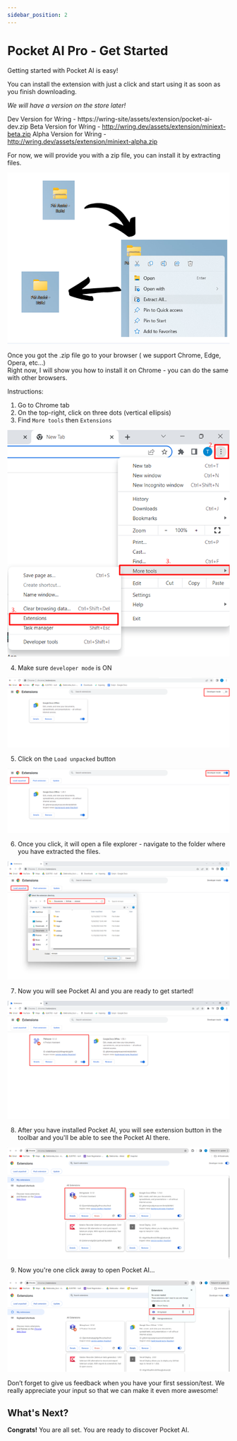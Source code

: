 ```yaml
---
sidebar_position: 2
---
```


# Pocket AI Pro - Get Started

Getting started with Pocket AI is easy!

You can install the extension with just a click and start using it as soon as you finish downloading.

*We will have a version on the store later!*

Dev Version for Wring - https://wring-site/assets/extension/pocket-ai-dev.zip
Beta Version for Wring - http://wring.dev/assets/extension/miniext-beta.zip
Alpha Version for Wring - http://wring.dev/assets/extension/miniext-alpha.zip


For now, we will provide you with a zip file, you can install it by extracting files.

![Miniext](/img/miniext.png)


Once you got the .zip file go to your browser ( we support Chrome, Edge, Opera, etc...)                                                     
Right now, I will show you how to install it on Chrome - you can do the same with other browsers.

Instructions: 

1. Go to Chrome tab
2. On the top-right, click on three dots (vertical ellipsis)
3. Find `More tools` then `Extensions`

![Miniext](/img/rec2.png)

4. Make sure `developer mode` is ON

![Miniext](/img/rec3.png)

5. Click on the `Load unpacked` button

![Miniext](/img/rec4.png)

6. Once you click, it will open a file explorer - navigate to the folder where you have extracted the files.

![Miniext](/img/pro.png)

7. Now you will see Pocket AI and you are ready to get started!

![Miniext](/img/miniext11.png)

8. After you have installed Pocket AI, you will see extension button in the toolbar and you'll be able to see the Pocket AI there.

![Miniext](/img/minext12.png)

9. Now you're one click away to open Pocket AI...

![Miniext](/img/miniext13.png)



Don’t forget to give us feedback when you have your first session/test. We really appreciate your input so that we can make it even more awesome!

## What's Next?

 **Congrats!** You are all set. You are ready to discover Pocket AI.